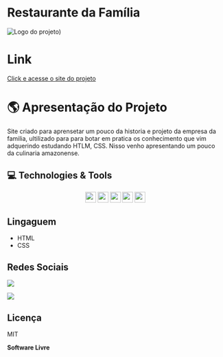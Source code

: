 # Restaurante da Família
![Logo do projeto](https://user-images.githubusercontent.com/103123262/205416832-ca4cdd86-dcf8-4ce9-8e33-868e67c60116.jpg))

# Link 

 [Click e acesse o site do projeto](https://restaurante-da-familia.netlify.app/)

 # 🌎 Apresentação do Projeto

Site criado para aprensetar um pouco da historia e projeto da empresa da familia, ultilizado para para botar em pratica os conhecimento que vim adquerindo estudando HTLM, CSS. Nisso venho apresentando um pouco da culinaria amazonense.

## 💻 Technologies & Tools

 <p align="center">
    
 <img src="https://img.shields.io/badge/HTML5-E34F26?style=for-the-badge&logo=html5&logoColor=white" height="25"/>  
 <img src="https://img.shields.io/badge/CSS-239120?&style=for-the-badge&logo=css3&logoColor=white" height="25"/>  
 <img src="https://img.shields.io/badge/bootstrap%20-%23563D7C.svg?&style=for-the-badge&logo=bootstrap&logoColor=white" height="25"/>
 <img src="https://img.shields.io/badge/-GitHub-181717?style=flat-square&logo=github" height="25"/>
 <img src="https://img.shields.io/badge/JavaScript-F7DF1E?style=for-the-badge&logo=javascript&logoColor=black" height="25"/>
 
</p>

## Lingaguem
 
 - HTML
 - CSS
 
  ## Redes Sociais

<a href="https://www.linkedin.com/in/wanderckley-oliveira-dev/" alt="Linkedin">
  <img src="https://img.shields.io/badge/-Linkedin-0e76a8?style=for-the-badge&logo=Linkedin&logoColor=white&link=https://www.linkedin.com/in/keidsonroby/" /></a>
</p>  
<a href="https://github.com/WanderckleyOliveira" alt="Linkedin">
  <img src="https://img.shields.io/badge/GitHub-100000?style=for-the-badge&logo=github&logoColor=white" /></a>
</p> 

  ## Licença

MIT

**Software Livre**
